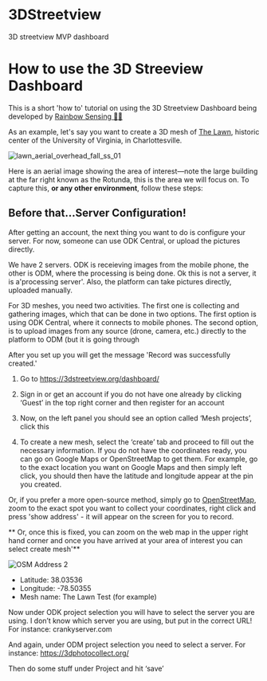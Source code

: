 # 3DStreetview
3D streetview MVP dashboard

# How to use the 3D Streeview Dashboard
This is a short 'how to' tutorial on using the 3D Streetview Dashboard being developed by [Rainbow Sensing 🌈📡](https://rainbowsensing.com/)

As an example, let's say you want to create a 3D mesh of [The Lawn](https://en.wikipedia.org/wiki/The_Lawn),  historic center of the University of Virginia, in Charlottesville. 

![lawn_aerial_overhead_fall_ss_01](https://user-images.githubusercontent.com/36959983/143770486-180c75f9-da02-4d96-8d15-8b51e5af534f.jpg)

Here is an aerial image showing the area of interest—note the large building at the far right known as the Rotunda, this is the area we will focus on. To capture this, **or any other environment**, follow these steps:
  
  
## Before that...Server Configuration!
  
After getting an account, the next thing you want to do is configure your server. For now, someone can use ODK Central, or upload the pictures directly. 

We have 2 servers. ODK is receieving images from the mobile phone, the other is ODM, where the processing is being done. Ok this is not a server, it is a'processing server'. Also, the platform can take pictures directly, uploaded manually.  

For 3D meshes, you need two activities. The first one is collecting and gathering images, which that can be done in two options. The first option is using ODK Central, where it connects to mobile phones. The second option, is to upload images from any source (drone, camera, etc.) directly to the platform to ODM (but it is going through 

After you set up you will get the message 'Record was successfully created.'

1. Go to https://3dstreetview.org/dashboard/ 

2. Sign in or get an account if you do not have one already by clicking ‘Guest’ in the top right corner and then register for an account

3. Now, on the left panel you should see an option called ‘Mesh projects’, click this

4. To create a new mesh, select the ‘create’ tab and proceed to fill out the necessary information.
If you do not have the coordinates ready, you can go on Google Maps or OpenStreetMap to get them. For example, go to the exact location you want on Google Maps and then simply left click, you should then have the latitude and longitude appear at the pin you created. 
  
Or, if you prefer a more open-source method, simply go to [OpenStreetMap](https://osm.org/), zoom to the exact spot you want to collect your coordinates, right click and press 'show address' - it will appear on the screen for you to record. 

** Or, once this is fixed, you can zoom on the web map in the upper right hand corner and once you have arrived at your area of interest you can select create mesh'**
 
![OSM Address 2](https://user-images.githubusercontent.com/36959983/143770876-d0bafd05-3f12-407a-9dab-a1817cbb5499.png)

- Latitude: 38.03536
- Longitude: -78.50355
- Mesh name: The Lawn Test (for example)

Now under ODK project selection you will have to select the server you are using. I don’t know which server you are using, but put in the correct URL! For instance: crankyserver.com

And again, under ODM project selection you need to select a server. For instance: https://3dphotocollect.org/

Then do some stuff under Project and hit ‘save’
